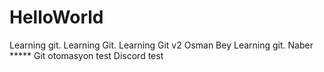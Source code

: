 ﻿# HelloWorld
Learning git. Learning Git. Learning Git v2
Osman Bey
Learning git.
Naber *****
Git otomasyon test
Discord test
